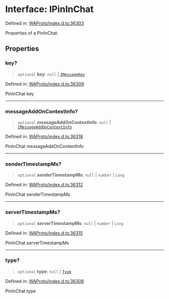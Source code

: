 # Interface: IPinInChat

Defined in: [WAProto/index.d.ts:36303](https://github.com/Fokusdotid/Baileys/blob/58a03b5a49cf326e1050515994499cb0bb76662f/WAProto/index.d.ts#L36303)

Properties of a PinInChat.

## Properties

### key?

> `optional` **key**: `null` \| [`IMessageKey`](IMessageKey.md)

Defined in: [WAProto/index.d.ts:36309](https://github.com/Fokusdotid/Baileys/blob/58a03b5a49cf326e1050515994499cb0bb76662f/WAProto/index.d.ts#L36309)

PinInChat key

***

### messageAddOnContextInfo?

> `optional` **messageAddOnContextInfo**: `null` \| [`IMessageAddOnContextInfo`](IMessageAddOnContextInfo.md)

Defined in: [WAProto/index.d.ts:36318](https://github.com/Fokusdotid/Baileys/blob/58a03b5a49cf326e1050515994499cb0bb76662f/WAProto/index.d.ts#L36318)

PinInChat messageAddOnContextInfo

***

### senderTimestampMs?

> `optional` **senderTimestampMs**: `null` \| `number` \| `Long`

Defined in: [WAProto/index.d.ts:36312](https://github.com/Fokusdotid/Baileys/blob/58a03b5a49cf326e1050515994499cb0bb76662f/WAProto/index.d.ts#L36312)

PinInChat senderTimestampMs

***

### serverTimestampMs?

> `optional` **serverTimestampMs**: `null` \| `number` \| `Long`

Defined in: [WAProto/index.d.ts:36315](https://github.com/Fokusdotid/Baileys/blob/58a03b5a49cf326e1050515994499cb0bb76662f/WAProto/index.d.ts#L36315)

PinInChat serverTimestampMs

***

### type?

> `optional` **type**: `null` \| [`Type`](../namespaces/PinInChat/enumerations/Type.md)

Defined in: [WAProto/index.d.ts:36306](https://github.com/Fokusdotid/Baileys/blob/58a03b5a49cf326e1050515994499cb0bb76662f/WAProto/index.d.ts#L36306)

PinInChat type
